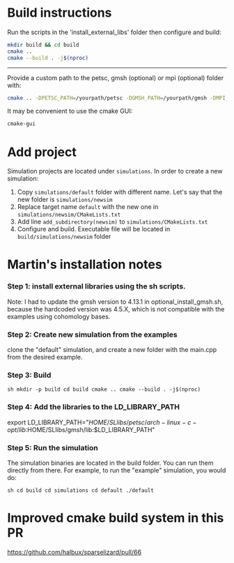 # Build instructions

Run the scripts in the 'install_external_libs' folder then configure and build:
```bash
mkdir build && cd build
cmake ..
cmake --build . -j$(nproc)
```

---

Provide a custom path to the petsc, gmsh (optional) or mpi (optional) folder with:
```bash
cmake .. -DPETSC_PATH=/yourpath/petsc -DGMSH_PATH=/yourpath/gmsh -DMPI_PATH=/yourpath/mpi
```

It may be convenient to use the cmake GUI:
```bash
cmake-gui
```

# Add project

Simulation projects are located under `simulations`.
In order to create a new simulation:

1. Copy `simulations/default` folder with different name. Let's say that the new folder is
   `simulations/newsim`
1. Replace target name `default` with the new one in `simulations/newsim/CMakeLists.txt`
1. Add line `add_subdirectory(newsim)` to `simulations/CMakeLists.txt`
1. Configure and build. Executable file will be located in `build/simulations/newsim` folder



# Martin's installation notes

### Step 1: install external libraries using the sh scripts.

Note: I had to update the gmsh version to 4.13.1 in optional_install_gmsh.sh, because the hardcoded version was 4.5.X, which is not compatible with the examples using cohomology bases.

### Step 2: Create new simulation from the examples

clone the "default" simulation, and create a new folder with the main.cpp from the desired example.

### Step 3: Build

`` sh
mkdir -p build
cd build
cmake ..
cmake --build . -j$(nproc)
``

### Step 4: Add the libraries to the LD_LIBRARY_PATH
export LD_LIBRARY_PATH="$HOME/SLlibs/petsc/arch-linux-c-opt/lib:$HOME/SLlibs/gmsh/lib:$LD_LIBRARY_PATH"

### Step 5: Run the simulation

The simulation binaries are located in the build folder. You can run them directly from there. For example, to run the "example" simulation, you would do:

`` sh
cd build
cd simulations
cd default
./default
``


# Improved cmake build system in this PR

https://github.com/halbux/sparselizard/pull/66

